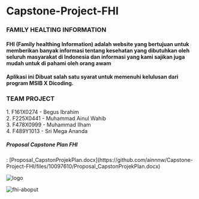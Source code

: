 # Capstone-Project-FHI
<h3>FAMILY HEALTING INFORMATION </h3>
<h4>FHI (Family healthing Information) adalah website yang bertujuan untuk memberikan banyak informasi tentang kesehatan yang dibutuhkan oleh seluruh masyarakat di Indonesia dan informasi yang kami sajikan juga mudah untuk di pahami oleh orang awam<h4>

<p> Aplikasi ini Dibuat salah satu syarat untuk memenuhi kelulusan dari program MSIB X Dicoding.

<h3>TEAM PROJECT</h3>
1.    F161X0274 - Begus Ibrahim<br>
2.    F225X0441 - Muhammad Ainul Wahib<br>
3.  	F478X0999 - Muhammad Ilham<br>
4.    F489Y1013 - Sri Mega Ananda<br>

  <h5>Proposal Capstone Plan FHI</h5> : [Proposal_CapstonProjekPlan.docx](https://github.com/ainnnw/Capstone-Project-FHI/files/10097610/Proposal_CapstonProjekPlan.docx)

 
![logo](https://user-images.githubusercontent.com/119150298/204122271-e469e095-ada3-41c5-a8de-1ab8b453995d.png)

![fhi-aboput](https://user-images.githubusercontent.com/95640666/204118993-c40cf3cc-285b-497e-95b4-25544ffa5269.PNG)


